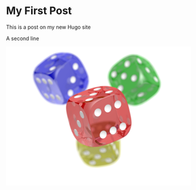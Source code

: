 # My First Post


This is a post on my new Hugo site

A second line

![4 colourful dice](/image.png)

